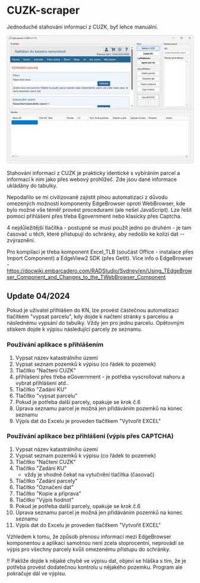 # CUZK-scraper
Jednoduché stahování informací z CUZK, byť lehce manuální.

![Screenshot](obrazek2.png)

Stahování informací z CUZK je prakticky identické s vybíráním parcel a informací k nim jako přes webový prohlížeč. Zde jsou dané informace ukládány do tabulky.

Nepodařilo se mi civilizovaně zajistit plnou automatizaci z důvodu omezených možností komponenty EdgeBrowser oproti WebBrowser, kde bylo možné vše téměř provést procedurami (ale nešel JavaScript).
Lze řešit pomocí přihlášení přes třeba Egovernment nebo klasicky přes Captcha.

4 nejdůležitější tlačítka - postupně se musí použít jedno po druhém - je tam časovač u těch, které přistupují do schránky, aby nedošlo ke kolizi dat -- zvýraznění.

Pro kompilaci je třeba komponent Excel_TLB (součást Office - instalace přes Import Component) a EdgeView2 SDK (přes GetIt).
Více info o EdgeBrowser - https://docwiki.embarcadero.com/RADStudio/Sydney/en/Using_TEdgeBrowser_Component_and_Changes_to_the_TWebBrowser_Component


## Update 04/2024
Pokud je uživatel přihlášen do KN, lze provést částečnou automatizaci tlačítkem "vypsat parcelu", kdy dojde k načtení stránky s parcelou a následnému vypsání do tabulky. Vždy jen pro jednu parcelu. Opětovným stiskem dojde k výpisu následující parcely ze seznamu.

### Používání aplikace s přihlášením
1. Vypsat název katastrálního území
2. Vypsat seznam pozemků k výpisu (co řádek to pozemek)
3. Tlačítko "Načtení CUZK"
4. přihlašení přes třeba eGovernment - je potřeba vyscrollovat nahoru a vybrat přihlášení atd..
5. Tlačítko "Zadání KU"
6. Tlačítko "vypsat parcelu"
7. Pokud je potřeba další parcely, opakuje se krok č.6
8. Úprava seznamu parcel je možná jen přidáváním pozemků na konec seznamu
9. Výpis dat do Excelu je proveden tlačítkem "Vytvořit EXCEL"

### Používání aplikace bez přihlášení (výpis přes CAPTCHA)
1. Vypsat název katastrálního území
2. Vypsat seznam pozemků k výpisu (co řádek to pozemek)
3. Tlačítko "Načtení CUZK"
4. Tlačítko "Zadání KU"
   - vždy je vhodné čekat na vytučnění tlačítka (časovač)
6. Tlačítko "Zadání parcely"
7. Tlačítko "Označení dat"
8. Tlačítko "Kopie a příprava"
9. Tlačítko "Výpis hodnot"
10. Pokud je potřeba další parcely, opakuje se krok č.6
11. Úprava seznamu parcel je možná jen přidáváním pozemků na konec seznamu
12. Výpis dat do Excelu je proveden tlačítkem "Vytvořit EXCEL"


Vzhledem k tomu, že způsob přenosu informací mezi EdgeBrowser komponentou a aplikací samotnou není zcela stoprocentní, neprovádí se výpis pro všechny parcely kvůli omezenému přístupu do schránky.   

!! Pakliže dojde k nějaké chybě ve výpisu dat, objeví se hláška s tím, že je potřeba provést dodatečnou kontrolu u nějakého pozemku. Program ale pokračuje dál ve výpisu.
